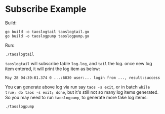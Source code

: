 # Subscribe Example

Build:
```
go build -o taoslogtail taoslogtail.go
go build -o taoslogpump taoslogpump.go
```

Run:

```
./taoslogtail
```

`taoslogtail` will subscribe table `log.log`, and `tail` the log. once new log item entered, it will 
print the log item as below:
```
May 28 04:39:01.374 0 ...:6030 user:... login from ..., result:success
```

You can generate above log via run say `taos -s exit`, or in batch
`while true; do taos -s exit; done`, but it's still not so many log
items generated. So you may need to run `taoslogpump`, to generate
more fake log items:

```
./taoslogpump
```


